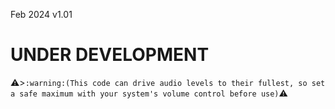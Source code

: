 Feb 2024 v1.01

# UNDER DEVELOPMENT

:warning:>`:warning:(This code can drive audio levels to their fullest, so set a safe maximum with your system's volume control before use)`:warning:


```
```





